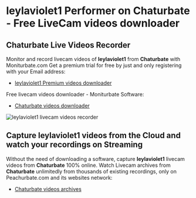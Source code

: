 # leylaviolet1 Performer on Chaturbate - Free LiveCam videos downloader

## Chaturbate Live Videos Recorder

Monitor and record livecam videos of **leylaviolet1** from **Chaturbate** with Moniturbate.com
Get a premium trial for free by just and only registering with your Email address:
* [leylaviolet1 Premium videos downloader](https://moniturbate.com/request-demo-licence-key.html)

Free livecam videos downloader - Moniturbate Software:
* [Chaturbate videos downloader](https://moniturbate.com/moniturbate-download-software.html)

![leylaviolet1 livecam videos recorder](https://peachurnet.com/templates/moniturbate-software.png)


## Capture leylaviolet1 videos from the Cloud and watch your recordings on Streaming

Without the need of downloading a software, capture **leylaviolet1** livecam videos from **Chaturbate** 100% online.
Watch Livecam archives from **Chaturbate** unlimitedly from thousands of existing recordings, only on Peachurbate.com and its websites network:
* [Chaturbate videos archives](https://peachurnet.com/)